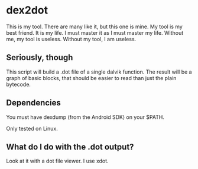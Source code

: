 # dex2dot

This is my tool. There are many like it, but this one is mine. My tool is my best friend. It is my life. I must master it as I must master my life. Without me, my tool is useless. Without my tool, I am useless.

## Seriously, though

This script will build a .dot file of a single dalvik function. The result will be a graph of basic blocks, that should be easier to read than just the plain bytecode.

## Dependencies

You must have dexdump (from the Android SDK) on your $PATH.

Only tested on Linux.

## What do I do with the .dot output?

Look at it with a dot file viewer. I use xdot.
